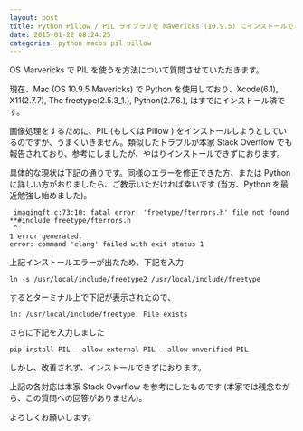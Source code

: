 ```yaml
---
layout: post
title: Python Pillow / PIL ライブラリを Mavericks (10.9.5) にインストールできない
date: 2015-01-22 08:24:25
categories: python macos pil pillow
---
```

<p>OS Marvericks で PIL を使うを方法について質問させていただきます。</p>

<p>現在、Mac (OS 10.9.5 Mavericks) で Python を使用しており、Xcode(6.1), X11(2.7.7), The freetype(2.5.3_1.), Python(2.7.6.), はすでにインストール済です。</p>

<p>画像処理をするために、PIL (もしくは Pillow ) をインストールしようとしているのですが、うまくいきません。類似したトラブルが本家 Stack Overflow でも報告されており、参考にしましたが、やはりインストールできずにおります。</p>

<p>具体的な現状は下記の通りです。同様のエラーを修正できた方、または Python に詳しい方がおりましたら、ご教示いただければ幸いです (当方、Python を最近勉強し始めました)。</p>

```
_imagingft.c:73:10: fatal error: 'freetype/fterrors.h' file not found
**#include freetype/fterrors.h
 ^
1 error generated.
error: command 'clang' failed with exit status 1
```

<p>上記インストールエラーが出たため、下記を入力</p>

```
ln -s /usr/local/include/freetype2 /usr/local/include/freetype
```

<p>するとターミナル上で下記が表示されたので、</p>

```
ln: /usr/local/include/freetype: File exists
```

<p>さらに下記を入力しました</p>

```
pip install PIL --allow-external PIL --allow-unverified PIL
```

<p>しかし、改善されず、インストールできずにおります。</p>

<p>上記の各対応は本家 Stack Overflow を参考にしたものです (本家では残念ながら、この質問への回答がありません)。 </p>

<p>よろしくお願いします。</p>
